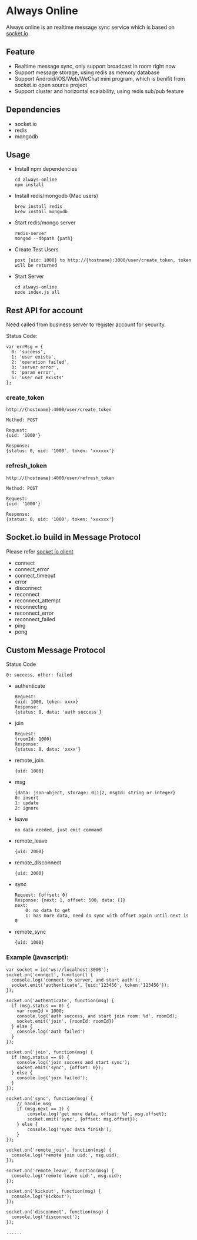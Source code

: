 # Always Online
Always online is an realtime message sync service which is based on [socket.io](https://github.com/socketio/socket.io).
## Feature
* Realtime message sync, only support broadcast in room right now
* Support message storage, using redis as memory database
* Support Android/iOS/Web/WeChat mini program, which is benifit from socket.io open source project
* Support cluster and horizontal scalability, using redis sub/pub feature

## Dependencies
* socket.io
* redis
* mongodb

## Usage
* Install npm dependencies

	```
	cd always-online
	npm install
	```
* Install redis/mongodb (Mac users)

	```
	brew install redis
	brew install mongodb
	```
* Start redis/mongo server

	```
	redis-server
	mongod --dbpath {path}
	```
* Create Test Users

	```
	post {uid: 1000} to http://{hostname}:3000/user/create_token, token will be returned
	```
* Start Server

	```
	cd always-online
	node index.js all
	```

## Rest API for account
Need called from business server to register account for security.

Status Code:

```
var errMsg = {
  0: 'success',
  1: 'user exists',
  2: 'operation failed',
  3: 'server error',
  4: 'param error',
  5: 'user not exists'
};

```
### create_token

```
http://{hostname}:4000/user/create_token

Method: POST

Request:
{uid: '1000'}

Response:
{status: 0, uid: '1000', token: 'xxxxxx'}

```
### refresh_token

```
http://{hostname}:4000/user/refresh_token

Method: POST

Request:
{uid: '1000'}

Response:
{status: 0, uid: '1000', token: 'xxxxxx'}

```

## Socket.io build in Message Protocol
Please refer [socket io client](https://github.com/socketio/socket.io-client/blob/master/docs/API.md#new-managerurl-options)

* connect
* connect_error
* connect_timeout
* error
* disconnect
* reconnect
* reconnect_attempt
* reconnecting
* reconnect_error
* reconnect_failed
* ping
* pong

## Custom Message Protocol
Status Code

```
0: success, other: failed
```

* authenticate

	```
	Request:
	{uid: 1000, token: xxxx}
	Response:
	{status: 0, data: 'auth success'}
	```
* join

	```
	Request:
	{roomId: 1000}
	Response:
	{status: 0, data: 'xxxx'}
	```
* remote_join

	```
	{uid: 1000}
	```
* msg

	```
	{data: json-object, storage: 0|1|2, msgId: string or integer}
	0: insert
	1: update
	2: ignore
	```
* leave

	```
	no data needed, just emit command
	```
* remote_leave

	```
	{uid: 2000}
	```
* remote_disconnect

	```
	{uid: 2000}
	```
* sync

	```
	Request: {offset: 0}
	Response: {next: 1, offset: 500, data: []}
	next:
		0: no data to get
		1: has more data, need do sync with offset again until next is 0
	```
* remote_sync

	```
	{uid: 1000}
	```

### Example (javascript):

```
var socket = io('ws://localhost:3000');
socket.on('connect', function() {
  console.log('connect to server, and start auth');
  socket.emit('authenticate', {uid:'123456', token:'123456'});
});

socket.on('authenticate', function(msg) {
  if (msg.status == 0) {
	var roomId = 1000;
    console.log('auth success, and start join room: %d', roomId);
    socket.emit('join', {roomId: roomId})
  } else {
    console.log('auth failed')
  }
});

socket.on('join', function(msg) {
  if (msg.status == 0) {
	console.log('join success and start sync');
	socket.emit('sync', {offset: 0});
  } else {
	console.log('join failed');
  }
});

socket.on('sync', function(msg) {
	// handle msg
	if (msg.next == 1) {
		console.log('get more data, offset: %d', msg.offset);
		socket.emit('sync', {offset: msg.offset});
	} else {
		console.log('sync data finish');
	}
});

socket.on('remote_join', function(msg) {
  console.log('remote join uid:', msg.uid);
});

socket.on('remote_leave', function(msg) {
  console.log('remote leave uid:', msg.uid);
});

socket.on('kickout', function(msg) {
  console.log('kickout');
});

socket.on('disconnect', function(msg) {
  console.log('disconnect');
});

......

```

